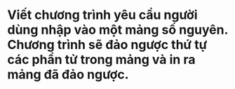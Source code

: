# Viết chương trình yêu cầu người dùng nhập vào một mảng số nguyên. Chương trình sẽ đảo ngược thứ tự các phần tử trong mảng và in ra mảng đã đảo ngược.